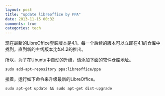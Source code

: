 ```yaml
---
layout: post
title: "update libreoffice by PPA"
date: 2013-11-15 00:32
comments: true
categories: tech
---
```

现在最新的LibreOffice套装版本是4.1。每一个后续的版本可以立即在4.1的仓库中找到，直到新的主线版本比如4.2的推出。  

所以，为了在Ubuntu中自动的升级，请添加下面的软件仓库地址。  

	sudo add-apt-repository ppa:libreoffice/ppa 

接着，运行如下命令来升级最新的LibreOffice。  

	sudo apt-get update && sudo apt-get dist-upgrade 


